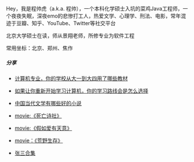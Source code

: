 Hey，我是程帅虎（a.k.a. 程帅），一个本科化学硕士入坑的菜鸡Java工程师，一个夜夜失眠，深夜emo的悲惨打工人，热爱文学、心理学、刑法、电影，常年混迹于豆瓣、知乎、YouTube、Twitter等社交平台

北京大学硕士在读，师从景翔老师，所修专业为软件工程

常用坐标：北京、郑州、焦作



##### 分享

- [计算机专业，你的学校从大一到大四用了哪些教材](https://www.zhihu.com/question/49465438/answer/1204499050)
- [如果让你重新开始学习计算机，你的学习路线会是怎么选择](https://www.zhihu.com/question/492545174/answer/2173833512)

- [中国当代文学有哪些好的小说](https://www.zhihu.com/question/23931133/answer/26615005)
- [movie:《死亡诗社》](https://movie.douban.com/subject/1291548/)
- [movie:《假如爱有天意》](https://movie.douban.com/subject/1304073/)
- [movie：《荒野生存》](https://movie.douban.com/subject/1905462/)
- [张三合集](https://www.bilibili.com/video/BV1dj411f7vb?spm_id_from=333.337.search-card.all.click&vd_source=5925754a94875c62f1e28b2f569cd1ef)

